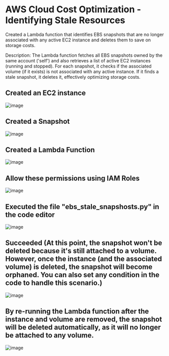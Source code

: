 # AWS Cloud Cost Optimization - Identifying Stale Resources
Created a Lambda function that identifies EBS snapshots that are no longer associated with any active EC2 instance and deletes them to save on storage costs.

Description: The Lambda function fetches all EBS snapshots owned by the same account ('self') and also retrieves a list of active EC2 instances (running and stopped). For each snapshot, it checks if the associated volume (if it exists) is not associated with any active instance. If it finds a stale snapshot, it deletes it, effectively optimizing storage costs.

## Created an EC2 instance 
![image](https://github.com/user-attachments/assets/b22f149c-1ee1-4897-aa60-fd1fa06ad257)

## Created a Snapshot
![image](https://github.com/user-attachments/assets/c1d69f1b-15e7-4697-a1b6-a05a4ad6f230)

## Created a Lambda Function
![image](https://github.com/user-attachments/assets/b90c4603-497f-4637-9304-d9f6594fdce7)

## Allow these permissions using IAM Roles
![image](https://github.com/user-attachments/assets/d3022661-e173-456d-92ee-77a9d85623bd)

## Executed the file "ebs_stale_snapshosts.py" in the code editor 
![image](https://github.com/user-attachments/assets/520fb3a7-8a0a-4b47-99ac-6ba29808f16c)

## Succeeded (At this point, the snapshot won't be deleted because it's still attached to a volume. However, once the instance (and the associated volume) is deleted, the snapshot will become orphaned. You can also set any condition in the code to handle this scenario.)
![image](https://github.com/user-attachments/assets/c9ee1538-4f27-4fb8-b92a-3418f1aae4db)

## By re-running the Lambda function after the instance and volume are removed, the snapshot will be deleted automatically, as it will no longer be attached to any volume.
![image](https://github.com/user-attachments/assets/7c83719b-bc00-4918-9d79-20a8dadb5876)








